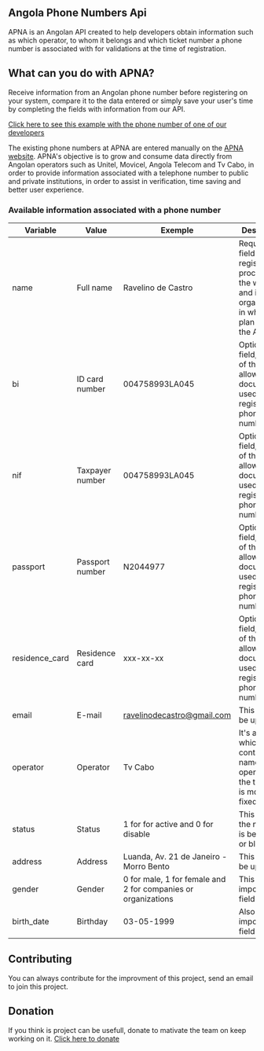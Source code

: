 

## Angola Phone Numbers Api

APNA is an Angolan API created to help developers obtain information such as which operator, to whom it belongs and which ticket number a phone number is associated with for validations at the time of registration.


## What can you do with APNA?

Receive information from an Angolan phone number before registering on your system, compare it to the data entered or simply save your user's time by completing the fields with information from our API.

[Click here to see this example with the phone number of one of our developers](https://angola-pna.herokuapp.com/api/get-info/244927562797)

The existing phone numbers at APNA are entered manually on the [APNA website](https://angola-pna.herokuapp.com/). APNA's objective is to grow and consume data directly from Angolan operators such as Unitel, Movicel, Angola Telecom and Tv Cabo, in order to provide information associated with a telephone number to public and private institutions, in order to assist in verification, time saving and better user experience.

### Available information associated with a phone number


| Variable       | Value  | Exemple    | Description   |
| ---            | ---    | ---        | ---           |
| name           | Full name  |Ravelino de Castro| Requireed field in the registration process on the website and itul for organizations in which they plan to join the API |
| bi  | ID card number| 004758993LA045  | Optional field, it is one of the allowed document used to register a phone number |
| nif  | Taxpayer number | 004758993LA045 | Optional field, it is one of the allowed document used to register a phone number |
| passport  | Passport number | N2044977| Optional field, it is one of the allowed document used to register a phone number |
| residence_card  | Residence card | xxx-xx-xx   |Optional field, it is one of the allowed document used to register a phone number |
| email  | E-mail | ravelinodecastro@gmail.com  | This info can be updated |
| operator  | Operator | Tv Cabo  | It's an object which contains the name of operator and the type, if it is mobile or fixed  |
| status  | Status | 1 for for active and 0 for disable  | This inform if the number is being used or blocked |
| address  | Address | Luanda, Av. 21 de Janeiro - Morro Bento  | This info can be updated  |
| gender  | Gender | 0 for male, 1 for female and 2 for companies or organizations  | This is a very important field |
| birth_date  | Birthday | 03-05-1999  | Also another important field  |

## Contributing

You can always contribute for the improvment of this project, send an email to join this project.

## Donation

If you think is project can be usefull, donate to mativate the team on keep working on it. [Click here to donate](https://angola-pna.herokuapp.com/#donate)


